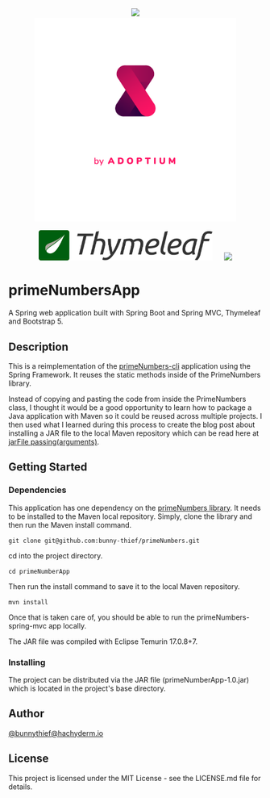 <div style="text-align:center">
<img src="https://upload.wikimedia.org/wikipedia/commons/thumb/7/79/Spring_Boot.svg/240px-Spring_Boot.svg.png" width="200" />
</div>

<div style="text-align:center">
    <img src="src/img/Logo_Temurin_2021_08_17_JRR_RGB-V1G.png" width="400" />
</div>

<p style="text-align:center">

<span>
    <img src="src/img/thymeleaf_logo_transparent.png" width="345" />
</span>
&nbsp;&nbsp;&nbsp;&nbsp;
<span>
    <img src="https://upload.wikimedia.org/wikipedia/commons/thumb/b/b2/Bootstrap_logo.svg/301px-Bootstrap_logo.svg.png" width="75" />
</span>

</p>

# primeNumbersApp

A Spring web application built with Spring Boot and Spring MVC, Thymeleaf and Bootstrap 5.

## Description

This is a reimplementation of the [primeNumbers-cli](https://github.com/bunny-thief/primeNumbers-cli) application using the Spring Framework. It reuses the static methods inside of the PrimeNumbers library.

Instead of copying and pasting the code from inside the PrimeNumbers class, I thought it would be a good opportunity to learn how to package a Java application with Maven so it could be reused across multiple projects.  I then used what I learned during this process to create the blog post about installing a JAR file to the local Maven repository which can be read here at [jarFile passing(arguments)](https://www.passingarguments.dev/posts/java-jar-file/).

## Getting Started

### Dependencies

This application has one dependency on the [primeNumbers library](https://github.com/bunny-thief/primeNumbers). It needs to be installed to the Maven local repository. Simply, clone the library and then run the Maven install command.

```
git clone git@github.com:bunny-thief/primeNumbers.git
```

cd into the project directory.

```
cd primeNumberApp
```

Then run the install command to save it to the local Maven repository.

```
mvn install
```

Once that is taken care of, you should be able to run the primeNumbers-spring-mvc app locally.

The JAR file was compiled with Eclipse Temurin 17.0.8+7.

### Installing

The project can be distributed via the JAR file (primeNumberApp-1.0.jar) which is located in the project's base directory.

## Author

[@bunnythief@hachyderm.io](https://hachyderm.io/@bunnythief)

## License

This project is licensed under the MIT License - see the LICENSE.md file for details.
